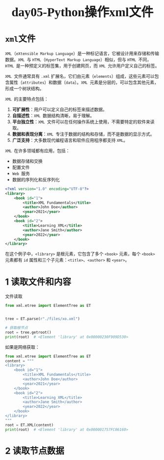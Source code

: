 <h1 style="text-align: center;font-size: 40px; font-family: '楷体';">day05-Python操作xml文件</h1>

# `xml`文件

`XML`（`eXtensible Markup Language`）是一种标记语言，它被设计用来存储和传输数据。`XML `与 `HTML`（`HyperText Markup Language`）相似，但与 `HTML `不同，`HTML `是一种预定义的标签集，用于创建网页，而 `XML `允许用户定义自己的标签。

`XML `文件通常具有 `.xml` 扩展名，它们由元素（`elements`）组成，这些元素可以包含属性（`attributes`）和数据（`data`）。`XML `元素是分层的，可以包含其他元素，形成一个树状结构。

`XML `的主要特点包括：

1. **可扩展性**：用户可以定义自己的标签来描述数据。
2. **自描述性**：`XML `数据结构清晰，易于理解。
3. **平台独立性**：`XML `文件可以在任何操作系统上使用，不需要特定的软件来读取。
4. **数据和表现分离**：`XML `专注于数据的结构和存储，而不是数据的显示方式。
5. **广泛支持**：大多数现代编程语言和软件应用程序都支持 `XML`。

`XML `在许多领域都有应用，包括：

- 数据存储和交换
- 配置文件
- `Web `服务
- 数据的序列化和反序列化

```xml
<?xml version="1.0" encoding="UTF-8"?>
<library>
    <book id="1">
        <title>XML Fundamentals</title>
        <author>John Doe</author>
        <year>2021</year>
    </book>
    <book id="2">
        <title>Learning XML</title>
        <author>Jane Smith</author>
        <year>2022</year>
    </book>
</library>
```

在这个例子中，`<library>` 是根元素，它包含了多个 `<book>` 元素，每个 `<book>` 元素都有 `id` 属性和三个子元素：`<title>`、`<author>` 和 `<year>`。

# 1 读取文件和内容

文件读取

```python
from xml.etree import ElementTree as ET


tree = ET.parse(r"./files/xo.xml")

# 获取根节点
root = tree.getroot()
print(root)  # <Element 'library' at 0x00000230F909D530>
```

如果是网络获取：

```python
from xml.etree import ElementTree as ET
content = """
<library>
    <book id="1">
        <title>XML Fundamentals</title>
        <author>John Doe</author>
        <year>2021</year>
    </book>
    <book id="2">
        <title>Learning XML</title>
        <author>Jane Smith</author>
        <year>2022</year>
    </book>
</library>
"""
root = ET.XML(content)
print(root)  # <Element 'library' at 0x000001757FC06160>
```

# 2 读取节点数据















































